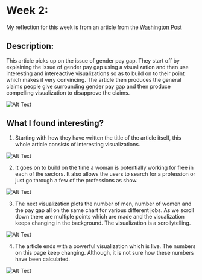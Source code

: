 # Week 2: 

My reflection for this week is from an article from the [Washington Post](https://www.washingtonpost.com/graphics/2017/business/women-pay-gap/)

## Description: 
This article picks up on the issue of gender pay gap. They start off by explaining the issue of gender pay gap using a visualization and then use interesting and intereactive visualizations so as to build on to their point which makes it very convincing. The article then produces the general claims people give surrounding gender pay gap and then produce compelling visualization to disapprove the claims.

![Alt Text](https://github.com/kartiknautiyal/reflections/blob/master/w2.PNG)

## What I found interesting?

1. Starting with how they have written the title of the article itself, this whole article consists of interesting visualizations.

![Alt Text](https://github.com/kartiknautiyal/reflections/blob/master/w1.PNG)

2. It goes on to build on the time a woman is potentially working for free in each of the sectors. It also allows the users to search for a profession or just go through a few of the professions as show.

![Alt Text](https://github.com/kartiknautiyal/reflections/blob/master/w3.PNG)

3. The next visualization plots the number of men, number of women and the pay gap all on the same chart for various different jobs. As we scroll down there are multiple points which are made and the visualization keeps changing in the background. The visualization is a scrollytelling. 

![Alt Text](https://github.com/kartiknautiyal/reflections/blob/master/w4.PNG)

4. The article ends with a powerful visualization which is live. The numbers on this page keep changing. Although, it is not sure how these numbers have been calculated. 

![Alt Text](https://github.com/kartiknautiyal/reflections/blob/master/w6.PNG)
